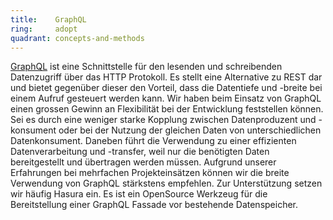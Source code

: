 ```yaml
---
title:    GraphQL  
ring:     adopt  
quadrant: concepts-and-methods
---
```


[GraphQL][graphql] ist eine Schnittstelle für den lesenden und schreibenden Datenzugriff über das HTTP Protokoll. Es stellt eine
Alternative zu REST dar und bietet gegenüber dieser den Vorteil, dass die Datentiefe und -breite bei einem Aufruf
gesteuert werden kann. Wir haben beim Einsatz von GraphQL einen grossen Gewinn an Flexibilität bei der Entwicklung
feststellen können. Sei es durch eine weniger starke Kopplung zwischen Datenproduzent und -konsument oder bei der
Nutzung der gleichen Daten von unterschiedlichen Datenkonsument. Daneben führt die Verwendung zu einer effizienten
Datenverarbeitung und -transfer, weil nur die benötigten Daten bereitgestellt und übertragen werden müssen. Aufgrund
unserer Erfahrungen bei mehrfachen Projekteinsätzen können wir die breite Verwendung von GraphQL stärkstens empfehlen.
Zur Unterstützung setzen wir häufig Hasura ein. Es ist ein OpenSource Werkzeug für die Bereitstellung einer GraphQL
Fassade vor bestehende Datenspeicher.

[graphql]: https://graphql.org/
